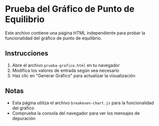 # Prueba del Gráfico de Punto de Equilibrio

Este archivo contiene una página HTML independiente para probar la funcionalidad del gráfico de punto de equilibrio.

## Instrucciones

1. Abre el archivo `prueba-grafico.html` en tu navegador
2. Modifica los valores de entrada según sea necesario
3. Haz clic en "Generar Gráfico" para actualizar la visualización

## Notas
- Esta página utiliza el archivo `breakeven-chart.js` para la funcionalidad del gráfico
- Comprueba la consola del navegador para ver los mensajes de depuración